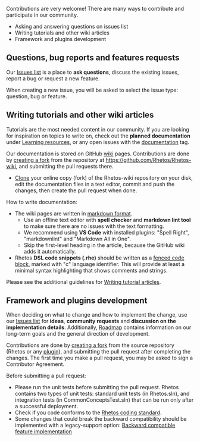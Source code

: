 Contributions are very welcome!
There are many ways to contribute and participate in our community.

* Asking and answering questions on issues list
* Writing tutorials and other wiki articles
* Framework and plugins development

## Questions, bug reports and features requests

Our [Issues list](https://github.com/Rhetos/Rhetos/issues) is a place to **ask questions**, discuss the existing issues, report a bug or request a new feature.

When creating a new issue, you will be asked to select the issue type: question, bug or feature.

## Writing tutorials and other wiki articles

Tutorials are the most needed content in our community.
If you are looking for inspiration on topics to write on, check out the **planned documentation**
under [Learning resources](https://github.com/Rhetos/Rhetos/issues/118), or any open issues with the [documentation](https://github.com/Rhetos/Rhetos/labels/documentation) tag.

Our documentation is stored on GitHub [wiki](https://github.com/Rhetos/Rhetos/wiki) pages.
Contributions are done by [creating a fork](https://help.github.com/articles/fork-a-repo/)
from the repository at <https://github.com/Rhetos/Rhetos-wiki>,
and submitting the pull requests there.

* [Clone](https://help.github.com/en/articles/cloning-a-repository) your online copy (fork) of the Rhetos-wiki repository on your disk, edit the documentation files in a text editor, commit and push the changes, then create the pull request when done.

How to write documentation:

* The wiki pages are written in [markdown format](https://guides.github.com/features/mastering-markdown/).
  * Use an offline text editor with **spell checker** and **markdown lint tool**
    to make sure there are no issues with the text formatting.
  * We recommend using **VS Code** with installed plugins:
   "Spell Right", "markdownlint" and "Markdown All in One".
  * Skip the first-level heading in the article, because the GitHub wiki adds it automatically.
* Rhetos **DSL code snippets (.rhe)** should be written as a
  [fenced code block](https://help.github.com/articles/creating-and-highlighting-code-blocks/),
  marked with "c" language identifier.
  This will provide at least a minimal syntax highlighting that shows comments and strings.

Please see the additional guidelines for [Writing tutorial articles](Writing-tutorial-articles).

## Framework and plugins development

When deciding on what to change and how to implement the change, use our [Issues list](https://github.com/Rhetos/Rhetos/issues) for **ideas**, **community requests** and **discussion on the implementation details**. Additionally, [Roadmap](Rhetos-platform-roadmap) contains information on our long-term goals and the general direction of development.

Contributions are done by [creating a fork]((https://help.github.com/articles/fork-a-repo/)) from the source repository (Rhetos or any [plugin](https://github.com/Rhetos)), and submitting the pull request after completing the changes. The first time you make a pull request, you may be asked to sign a Contributor Agreement.

Before submitting a pull request:

* Please run the unit tests before submitting the pull request.
  Rhetos contains two types of unit tests: standard unit tests (in Rhetos.sln), and integration tests (in CommonConceptsTest.sln) that can be run only after a successful deployment.
* Check if you code conforms to the [Rhetos coding standard](Rhetos-coding-standard).
* Some changes that could break the backward compatibility should be implemented with a legacy-support option:
  [Backward compatible feature implementation](Backward-compatible-feature-implementation-in-Rhetos-and-CommonConcepts)
